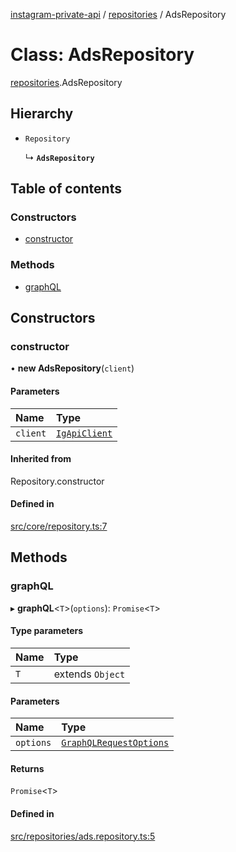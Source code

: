 [instagram-private-api](../../README.md) / [repositories](../../modules/repositories.md) / AdsRepository

# Class: AdsRepository

[repositories](../../modules/repositories.md).AdsRepository

## Hierarchy

- `Repository`

  ↳ **`AdsRepository`**

## Table of contents

### Constructors

- [constructor](AdsRepository.md#constructor)

### Methods

- [graphQL](AdsRepository.md#graphql)

## Constructors

### constructor

• **new AdsRepository**(`client`)

#### Parameters

| Name | Type |
| :------ | :------ |
| `client` | [`IgApiClient`](../index/IgApiClient.md) |

#### Inherited from

Repository.constructor

#### Defined in

[src/core/repository.ts:7](https://github.com/Nerixyz/instagram-private-api/blob/b3351b9/src/core/repository.ts#L7)

## Methods

### graphQL

▸ **graphQL**<`T`\>(`options`): `Promise`<`T`\>

#### Type parameters

| Name | Type |
| :------ | :------ |
| `T` | extends `Object` |

#### Parameters

| Name | Type |
| :------ | :------ |
| `options` | [`GraphQLRequestOptions`](../../interfaces/types/GraphQLRequestOptions.md) |

#### Returns

`Promise`<`T`\>

#### Defined in

[src/repositories/ads.repository.ts:5](https://github.com/Nerixyz/instagram-private-api/blob/b3351b9/src/repositories/ads.repository.ts#L5)
